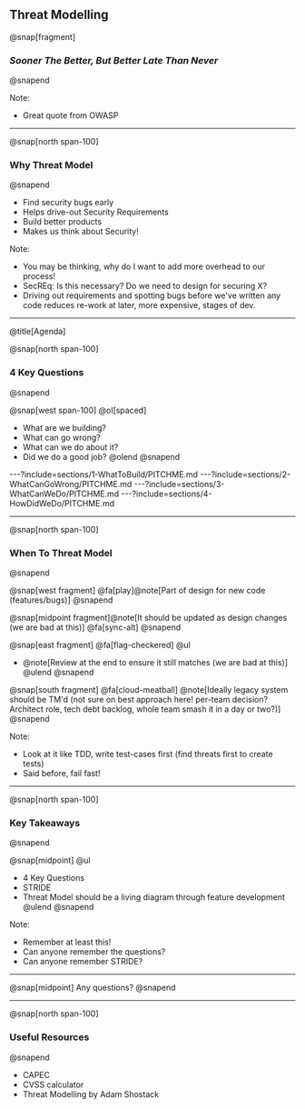 ## Threat Modelling
@snap[fragment]
### *Sooner The Better, But Better Late Than Never*
@snapend

Note:
- Great quote from OWASP

---

@snap[north span-100]
### Why Threat Model
@snapend

- Find security bugs early
- Helps drive-out Security Requirements
- Build better products
- Makes us think about Security!

Note:
- You may be thinking, why do I want to add more overhead to our process!
- SecREq: Is this necessary? Do we need to design for securing X?
- Driving out requirements and spotting bugs before we've written any code reduces re-work at later, more expensive, stages of dev.

---
@title[Agenda]

@snap[north span-100]
### 4 Key Questions
@snapend

@snap[west span-100]
@ol[spaced]
- What are we building?
- What can go wrong?
- What can we do about it?
- Did we do a good job?
@olend
@snapend

---?include=sections/1-WhatToBuild/PITCHME.md
---?include=sections/2-WhatCanGoWrong/PITCHME.md
---?include=sections/3-WhatCanWeDo/PITCHME.md
---?include=sections/4-HowDidWeDo/PITCHME.md

---
@snap[north span-100]
### When To Threat Model
@snapend

@snap[west fragment]
@fa[play]@note[Part of design for new code (features/bugs)]
@snapend

@snap[midpoint fragment]@note[It should be updated as design changes (we are bad at this)]
@fa[sync-alt]
@snapend

@snap[east fragment]
@fa[flag-checkered]
@ul
- @note[Review at the end to ensure it still matches (we are bad at this)]
@ulend
@snapend

@snap[south fragment]
@fa[cloud-meatball]
@note[Ideally legacy system should be TM'd (not sure on best approach here! per-team decision? Architect role, tech debt backlog, whole team smash it in a day or two?)]
@snapend

Note:
- Look at it like TDD, write test-cases first (find threats first to create tests)
- Said before, fail fast!

---

@snap[north span-100]
### Key Takeaways
@snapend

@snap[midpoint]
@ul
- 4 Key Questions
- STRIDE
- Threat Model should be a living diagram through feature development
@ulend
@snapend

Note:
- Remember at least this!
- Can anyone remember the questions?
- Can anyone remember STRIDE?

---

@snap[midpoint]
Any questions?
@snapend

---

@snap[north span-100]
### Useful Resources
@snapend

- CAPEC
- CVSS calculator
- Threat Modelling by Adam Shostack